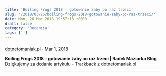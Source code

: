```yaml
---
title: 'Boiling Frogs 2018 - gotowanie żaby po raz trzeci'
slug: '/2018/03/26/boiling-frogs-2018-gotowanie-zaby-po-raz-trzeci/'
date: Mon, 26 Mar 2018 19:57:13 +0000
draft: false
category: 'Recenzja'
tags: ['']
---
```



#### 
[dotnetomaniak.pl](https://dotnetomaniak.pl/Boiling-Frogs-2018-gotowanie-zaby-po-raz-trzeci-Radek-Maziarka-Blog "") - <time datetime="2018-03-26 21:05:25">Mar 1, 2018</time>

**Boiling Frogs 2018 – gotowanie żaby po raz trzeci | Radek Maziarka Blog** Dziękujemy za dodanie artykułu - Trackback z dotnetomaniak.pl
<hr />
